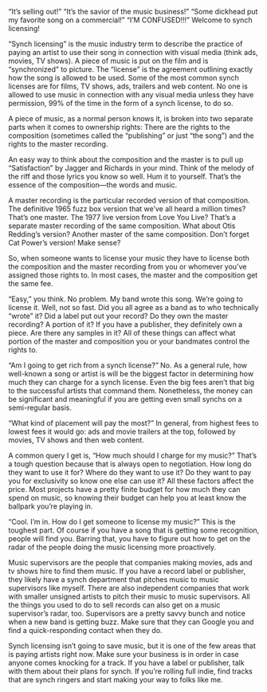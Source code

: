 “It’s selling out!” “It’s the savior of the music business!” “Some dickhead put my favorite song on a commercial!” “I’M CONFUSED!!!” Welcome to synch licensing! 

“Synch licensing” is the music industry term to describe the practice of paying an artist to use their song in connection with visual media (think ads, movies, TV shows). A piece of music is put on the film and is “synchronized” to picture. The “license” is the agreement outlining exactly how the song is allowed to be used. Some of the most common synch licenses are for films, TV shows, ads, trailers and web content. No one is allowed to use music in connection with any visual media unless they have permission, 99% of the time in the form of a synch license, to do so.

A piece of music, as a normal person knows it, is broken into two separate parts when it comes to ownership rights: There are the rights to the composition (sometimes called the “publishing” or just “the song”) and the rights to the master recording. 

An easy way to think about the composition and the master is to pull up “Satisfaction” by Jagger and Richards in your mind. Think of the melody of the riff and those lyrics you know so well. Hum it to yourself. That’s the essence of the composition—the words and music.

A master recording is the particular recorded version of that composition. The definitive 1965 fuzz box version that we’ve all heard a million times? That’s one master. The 1977 live version from Love You Live? That’s a separate master recording of the same composition. What about Otis Redding’s version? Another master of the same composition. Don’t forget Cat Power’s version! Make sense?

So, when someone wants to license your music they have to license both the composition and the master recording from you or whomever you’ve assigned those rights to. In most cases, the master and the composition get the same fee.

“Easy,” you think. No problem. My band wrote this song. We’re going to license it. Well, not so fast. Did you all agree as a band as to who technically “wrote” it? Did a label put out your record? Do they own the master recording? A portion of it? If you have a publisher, they definitely own a piece. Are there any samples in it? All of these things can affect what portion of the master and composition you or your bandmates control the rights to.

“Am I going to get rich from a synch license?” No. As a general rule, how well-known a song or artist is will be the biggest factor in determining how much they can charge for a synch license. Even the big fees aren’t that big to the successful artists that command them. Nonetheless, the money can be significant and meaningful if you are getting even small synchs on a semi-regular basis. 

“What kind of placement will pay the most?” In general, from highest fees to lowest fees it would go: ads and movie trailers at the top, followed by movies, TV shows and then web content.

A common query I get is, “How much should I charge for my music?” That’s a tough question because that is always open to negotiation. How long do they want to use it for? Where do they want to use it? Do they want to pay you for exclusivity so know one else can use it? All these factors affect the price. Most projects have a pretty finite budget for how much they can spend on music, so knowing their budget can help you at least know the ballpark you’re playing in.

“Cool. I’m in. How do I get someone to license my music?” This is the toughest part. Of course if you have a song that is getting some recognition, people will find you. Barring that, you have to figure out how to get on the radar of the people doing the music licensing more proactively. 

Music supervisors are the people that companies making movies, ads and tv shows hire to find them music. If you have a record label or publisher, they likely have a synch department that pitches music to music supervisors like myself. There are also independent companies that work with smaller unsigned artists to pitch their music to music supervisors. All the things you used to do to sell records can also get on a music supervisor’s radar, too. Supervisors are a pretty savvy bunch and notice when a new band is getting buzz. Make sure that they can Google you and find a quick-responding contact when they do.

Synch licensing isn’t going to save music, but it is one of the few areas that is paying artists right now. Make sure your business is in order in case anyone comes knocking for a track. If you have a label or publisher, talk with them about their plans for synch. If you’re rolling full indie, find tracks that are synch ringers and start making your way to folks like me.
